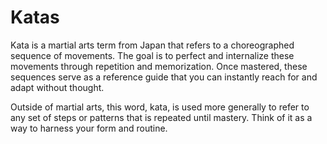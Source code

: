 # Katas

Kata is a martial arts term from Japan that refers to a choreographed sequence of movements. The goal is to perfect and internalize these movements through repetition and memorization. Once mastered, these sequences serve as a reference guide that you can instantly reach for and adapt without thought.

Outside of martial arts, this word, kata, is used more generally to refer to any set of steps or patterns that is repeated until mastery. Think of it as a way to harness your form and routine.
